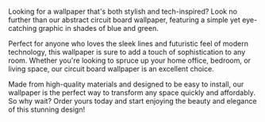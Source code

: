 <!--
Write me content for website with wallpaper "A wallpaper with a simple graphic of an abstract circuit board, in shades of blue and green."
-->

<!--font:"Montserrat"-->

Looking for a wallpaper that's both stylish and tech-inspired? Look no further than our abstract circuit board wallpaper, featuring a simple yet eye-catching graphic in shades of blue and green.

Perfect for anyone who loves the sleek lines and futuristic feel of modern technology, this wallpaper is sure to add a touch of sophistication to any room. Whether you're looking to spruce up your home office, bedroom, or living space, our circuit board wallpaper is an excellent choice.

Made from high-quality materials and designed to be easy to install, our wallpaper is the perfect way to transform any space quickly and affordably. So why wait? Order yours today and start enjoying the beauty and elegance of this stunning design!
